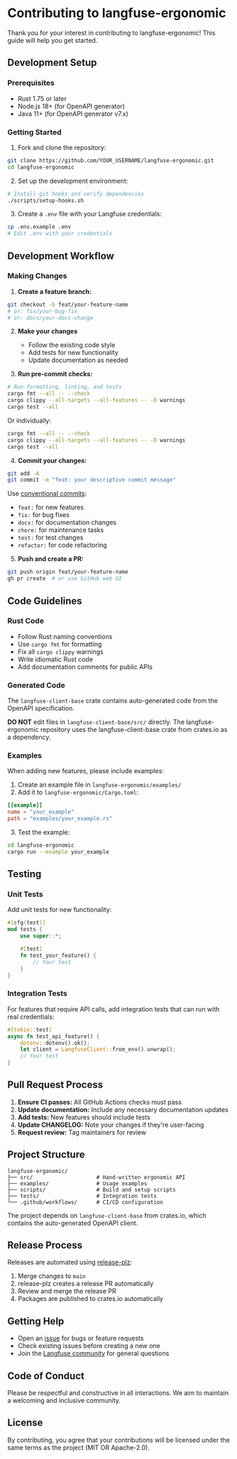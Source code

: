 # Contributing to langfuse-ergonomic

Thank you for your interest in contributing to langfuse-ergonomic! This guide will help you get started.

## Development Setup

### Prerequisites

- Rust 1.75 or later
- Node.js 18+ (for OpenAPI generator)
- Java 11+ (for OpenAPI generator v7.x)

### Getting Started

1. Fork and clone the repository:
```bash
git clone https://github.com/YOUR_USERNAME/langfuse-ergonomic.git
cd langfuse-ergonomic
```

2. Set up the development environment:
```bash
# Install git hooks and verify dependencies
./scripts/setup-hooks.sh
```

3. Create a `.env` file with your Langfuse credentials:
```bash
cp .env.example .env
# Edit .env with your credentials
```

## Development Workflow

### Making Changes

1. **Create a feature branch:**
```bash
git checkout -b feat/your-feature-name
# or: fix/your-bug-fix
# or: docs/your-docs-change
```

2. **Make your changes**
   - Follow the existing code style
   - Add tests for new functionality
   - Update documentation as needed

3. **Run pre-commit checks:**
```bash
# Run formatting, linting, and tests
cargo fmt --all -- --check
cargo clippy --all-targets --all-features -- -D warnings
cargo test --all
```

Or individually:
```bash
cargo fmt --all -- --check
cargo clippy --all-targets --all-features -- -D warnings
cargo test --all
```

4. **Commit your changes:**
```bash
git add -A
git commit -m "feat: your descriptive commit message"
```

Use [conventional commits](https://www.conventionalcommits.org/):
- `feat:` for new features
- `fix:` for bug fixes
- `docs:` for documentation changes
- `chore:` for maintenance tasks
- `test:` for test changes
- `refactor:` for code refactoring

5. **Push and create a PR:**
```bash
git push origin feat/your-feature-name
gh pr create  # or use GitHub web UI
```

## Code Guidelines

### Rust Code

- Follow Rust naming conventions
- Use `cargo fmt` for formatting
- Fix all `cargo clippy` warnings
- Write idiomatic Rust code
- Add documentation comments for public APIs

### Generated Code

The `langfuse-client-base` crate contains auto-generated code from the OpenAPI specification. 

**DO NOT** edit files in `langfuse-client-base/src/` directly. The langfuse-ergonomic repository uses the langfuse-client-base crate from crates.io as a dependency.

### Examples

When adding new features, please include examples:

1. Create an example file in `langfuse-ergonomic/examples/`
2. Add it to `langfuse-ergonomic/Cargo.toml`:
```toml
[[example]]
name = "your_example"
path = "examples/your_example.rs"
```
3. Test the example:
```bash
cd langfuse-ergonomic
cargo run --example your_example
```

## Testing

### Unit Tests

Add unit tests for new functionality:

```rust
#[cfg(test)]
mod tests {
    use super::*;

    #[test]
    fn test_your_feature() {
        // Your test
    }
}
```

### Integration Tests

For features that require API calls, add integration tests that can run with real credentials:

```rust
#[tokio::test]
async fn test_api_feature() {
    dotenv::dotenv().ok();
    let client = LangfuseClient::from_env().unwrap();
    // Your test
}
```

## Pull Request Process

1. **Ensure CI passes:** All GitHub Actions checks must pass
2. **Update documentation:** Include any necessary documentation updates
3. **Add tests:** New features should include tests
4. **Update CHANGELOG:** Note your changes if they're user-facing
5. **Request review:** Tag maintainers for review

## Project Structure

```
langfuse-ergonomic/
├── src/                    # Hand-written ergonomic API
├── examples/               # Usage examples  
├── scripts/                # Build and setup scripts
├── tests/                  # Integration tests
└── .github/workflows/      # CI/CD configuration
```

The project depends on `langfuse-client-base` from crates.io, which contains the auto-generated OpenAPI client.

## Release Process

Releases are automated using [release-plz](https://release-plz.ieni.dev/):

1. Merge changes to `main`
2. release-plz creates a release PR automatically
3. Review and merge the release PR
4. Packages are published to crates.io automatically

## Getting Help

- Open an [issue](https://github.com/genai-rs/langfuse-ergonomic/issues) for bugs or feature requests
- Check existing issues before creating a new one
- Join the [Langfuse community](https://langfuse.com/docs/community) for general questions

## Code of Conduct

Please be respectful and constructive in all interactions. We aim to maintain a welcoming and inclusive community.

## License

By contributing, you agree that your contributions will be licensed under the same terms as the project (MIT OR Apache-2.0).